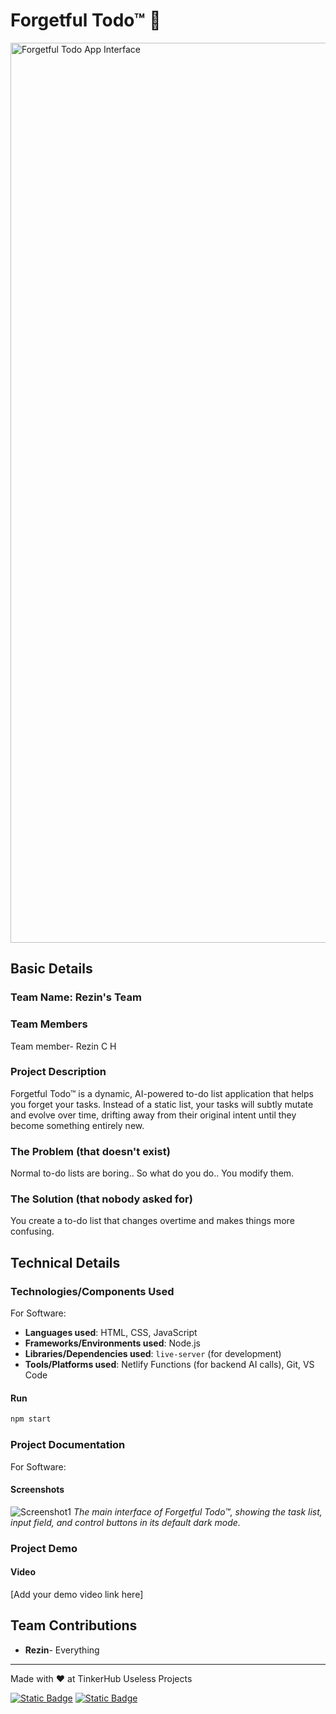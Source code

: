 # Forgetful Todo™ 🎯

<img width="1440" alt="Forgetful Todo App Interface" src="https://github.com/user-attachments/assets/517ad8e9-ad22-457d-9538-a9e62d137cd7">

## Basic Details

### Team Name: Rezin's Team

### Team Members

Team member- Rezin C H

### Project Description

Forgetful Todo™ is a dynamic, AI-powered to-do list application that helps you forget your tasks. Instead of a static list, your tasks will subtly mutate and evolve over time, drifting away from their original intent until they become something entirely new.

### The Problem (that doesn't exist)

Normal to-do lists are boring.. So what do you do.. You modify them.

### The Solution (that nobody asked for)

You create a to-do list that changes overtime and makes things more confusing.

## Technical Details

### Technologies/Components Used

For Software:

- **Languages used**: HTML, CSS, JavaScript
- **Frameworks/Environments used**: Node.js
- **Libraries/Dependencies used**: `live-server` (for development)
- **Tools/Platforms used**: Netlify Functions (for backend AI calls), Git, VS Code



#### Run

```bash
npm start
```

### Project Documentation

For Software:

#### Screenshots

![Screenshot1](https://github.com/user-attachments/assets/517ad8e9-ad22-457d-9538-a9e62d137cd7)
_The main interface of Forgetful Todo™, showing the task list, input field, and control buttons in its default dark mode._


### Project Demo

#### Video

[Add your demo video link here]


## Team Contributions

- **Rezin**- Everything

---

Made with ❤️ at TinkerHub Useless Projects

[![Static Badge](https://img.shields.io/badge/TinkerHub-24?color=%23000000&link=https%3A%2F%2Fwww.tinkerhub.org%2F)](https://www.tinkerhub.org/)
[![Static Badge](https://img.shields.io/badge/UselessProjects--25-25?link=https%3A%2F%2Fwww.tinkerhub.org%2Fevents%2FQ2Q1TQKX6Q%2FUseless%2520Projects)](https://www.tinkerhub.org/events/Q2Q1TQKX6Q/Useless%20Projects)
